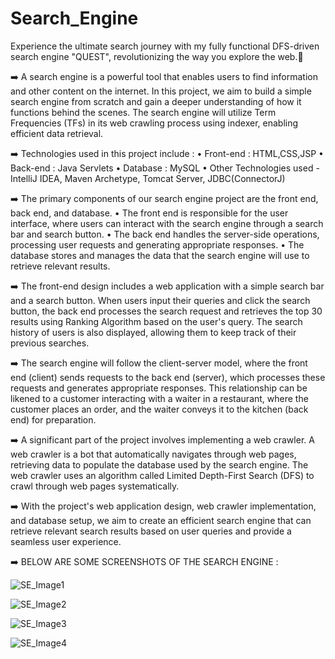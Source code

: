 # Search_Engine
 Experience the ultimate search journey with my fully functional DFS-driven search engine "QUEST", revolutionizing the way you explore the web.🚀

➡️ A search engine is a powerful tool that enables users to find information and other content on the internet. In this project, we aim to build a simple search engine from scratch and gain a deeper understanding of how it functions behind the scenes. The search engine will utilize Term Frequencies (TFs) in its web crawling process using indexer, enabling efficient data retrieval.

➡️ Technologies used in this project include :
• Front-end : HTML,CSS,JSP
• Back-end : Java Servlets
• Database : MySQL
• Other Technologies used - IntelliJ IDEA, Maven Archetype, Tomcat Server, JDBC(ConnectorJ)

➡️ The primary components of our search engine project are the front end, back end, and database. 
• The front end is responsible for the user interface, where users can interact with the search engine through a search bar and search button.
• The back end handles the server-side operations, processing user requests and generating appropriate responses.
• The database stores and manages the data that the search engine will use to retrieve relevant results.

➡️ The front-end design includes a web application with a simple search bar and a search button. When users input their queries and click the search button, the back end processes the search request and retrieves the top 30 results using Ranking Algorithm based on the user's query. The search history of users is also displayed, allowing them to keep track of their previous searches.

➡️ The search engine will follow the client-server model, where the front end (client) sends requests to the back end (server), which processes these requests and generates appropriate responses. This relationship can be likened to a customer interacting with a waiter in a restaurant, where the customer places an order, and the waiter conveys it to the kitchen (back end) for preparation.

➡️ A significant part of the project involves implementing a web crawler. A web crawler is a bot that automatically navigates through web pages, retrieving data to populate the database used by the search engine. The web crawler uses an algorithm called Limited Depth-First Search (DFS) to crawl through web pages systematically.

➡️ With the project's web application design, web crawler implementation, and database setup, we aim to create an efficient search engine that can retrieve relevant search results based on user queries and provide a seamless user experience.

➡️ BELOW ARE SOME SCREENSHOTS OF THE SEARCH ENGINE :

![SE_Image1](https://github.com/joydeepsarkar99/Search_Engine/assets/138491246/82f0c9a0-d585-4d89-822c-1d8b41b3fabc)

![SE_Image2](https://github.com/joydeepsarkar99/Search_Engine/assets/138491246/edd5abeb-6615-4653-863b-4db2b7f3d03b)

![SE_Image3](https://github.com/joydeepsarkar99/Search_Engine/assets/138491246/cb0262fe-bd1f-47fb-bc8a-0d0cfa705886)

![SE_Image4](https://github.com/joydeepsarkar99/Search_Engine/assets/138491246/ba2f177c-1097-4b91-8a6e-b9159e670d70)



